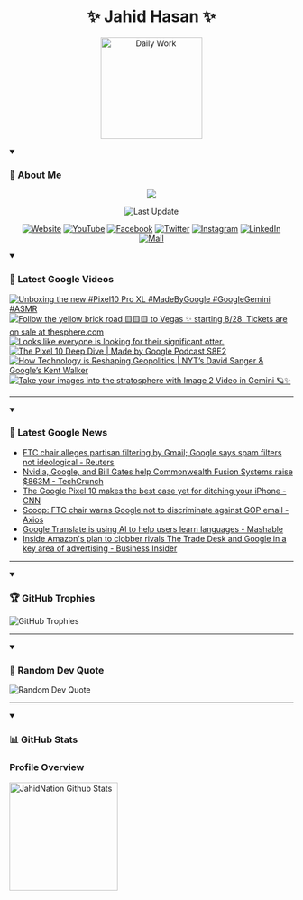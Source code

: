<h1 align="center">✨ Jahid Hasan ✨</h1>
<p align="center">
  <img alt="Daily Work" height="180px" src="https://i.imgur.com/uhZdH9C.gif" />
</p>
<details open>
 <summary><h3>🌟 About Me</h3></summary>
<p align="center">
  <img src="https://readme-typing-svg.demolab.com/?lines=Even+if+I+fail,;I+have+to+finish,;What+I+started.;&font=Fira%20Code&center=true&width=500&height=50&color=00FF7F&vCenter=true&pause=1000&size=24" />
</p>

<p align="center">
  <img alt="Last Update" title="Last Update" src="https://img.shields.io/github/last-commit/jahidnation/jahidnation?logo=github&label=LAST+UPDATE&color=blueviolet&style=flat-square"/>
</p>

<p align="center">
  <a href="https://jahid.eu.org">
    <img alt="Website" title="Website" src="https://img.shields.io/badge/Website-000000?logo=Google-Chrome&logoColor=white&style=for-the-badge"/></a>
  <a href="https://youtube.com/@jahidnation">
    <img alt="YouTube" title="YouTube Channel" src="https://img.shields.io/badge/YouTube-FF0000?logo=YouTube&logoColor=white&style=for-the-badge"/></a>
  <a href="https://facebook.com/jahidnation">
    <img alt="Facebook" title="Facebook Page" src="https://img.shields.io/badge/Facebook-4267B2?logo=Facebook&logoColor=white&style=for-the-badge"/></a>
  <a href="https://twitter.com/jahidnation">
    <img alt="Twitter" title="Twitter Profile" src="https://img.shields.io/badge/X-000000?logo=x&logoColor=white&style=for-the-badge"/></a>
  <a href="https://instagram.com/jahidnation">
    <img alt="Instagram" title="Instagram Profile" src="https://img.shields.io/badge/Instagram-E4405F?logo=Instagram&logoColor=white&style=for-the-badge"/></a>
  <a href="https://linkedin.com/in/jahidnation">
    <img alt="LinkedIn" title="LinkedIn Profile" src="https://img.shields.io/badge/LinkedIn-0A66C2?logo=LinkedIn&logoColor=white&style=for-the-badge"/></a>
  <a href="https://mail.google.com/?hl=en&tf=cm&fs=1&to=mail@jahid.eu.org">
    <img alt="Mail" title="Mail Me" src="https://img.shields.io/badge/Email-D14836?logo=Gmail&logoColor=white&style=for-the-badge"/></a>
</p>

</details>

<details open>
 <summary><h3>🎥 Latest Google Videos</h3></summary>

<!-- BEGIN VID -->
<a href="https://www.youtube.com/shorts/wdy3ySo7qU8">
  <picture>
    <source media="(prefers-color-scheme: dark)" srcset="https://ytcards.demolab.com/?id=wdy3ySo7qU8&title=Unboxing+the+new+%23Pixel10+Pro+XL+%23MadeByGoogle+%23GoogleGemini+%23ASMR&lang=en&timestamp=1756408106&background_color=%230d1117&title_color=%23ffffff&stats_color=%23dedede&max_title_lines=1&width=250&border_radius=5&duration=31">
    <img src="https://ytcards.demolab.com/?id=wdy3ySo7qU8&title=Unboxing+the+new+%23Pixel10+Pro+XL+%23MadeByGoogle+%23GoogleGemini+%23ASMR&lang=en&timestamp=1756408106&background_color=%23ffffff&title_color=%2324292f&stats_color=%2357606a&max_title_lines=1&width=250&border_radius=5&duration=31" alt="Unboxing the new #Pixel10 Pro XL #MadeByGoogle #GoogleGemini #ASMR" title="Unboxing the new #Pixel10 Pro XL #MadeByGoogle #GoogleGemini #ASMR">
  </picture>
</a>
<a href="https://www.youtube.com/shorts/VvhdvR9hiWQ">
  <picture>
    <source media="(prefers-color-scheme: dark)" srcset="https://ytcards.demolab.com/?id=VvhdvR9hiWQ&title=Follow+the+yellow+brick+road+%F0%9F%9F%A8%F0%9F%9F%A8%F0%9F%9F%A8+to+Vegas+%E2%9C%A8+starting+8%2F28.+Tickets+are+on+sale+at+thesphere.com&lang=en&timestamp=1756397609&background_color=%230d1117&title_color=%23ffffff&stats_color=%23dedede&max_title_lines=1&width=250&border_radius=5&duration=90">
    <img src="https://ytcards.demolab.com/?id=VvhdvR9hiWQ&title=Follow+the+yellow+brick+road+%F0%9F%9F%A8%F0%9F%9F%A8%F0%9F%9F%A8+to+Vegas+%E2%9C%A8+starting+8%2F28.+Tickets+are+on+sale+at+thesphere.com&lang=en&timestamp=1756397609&background_color=%23ffffff&title_color=%2324292f&stats_color=%2357606a&max_title_lines=1&width=250&border_radius=5&duration=90" alt="Follow the yellow brick road 🟨🟨🟨 to Vegas ✨ starting 8/28. Tickets are on sale at thesphere.com" title="Follow the yellow brick road 🟨🟨🟨 to Vegas ✨ starting 8/28. Tickets are on sale at thesphere.com">
  </picture>
</a>
<a href="https://www.youtube.com/shorts/PyFgqj8RhJE">
  <picture>
    <source media="(prefers-color-scheme: dark)" srcset="https://ytcards.demolab.com/?id=PyFgqj8RhJE&title=Looks+like+everyone+is+looking+for+their+significant+otter.&lang=en&timestamp=1756339810&background_color=%230d1117&title_color=%23ffffff&stats_color=%23dedede&max_title_lines=1&width=250&border_radius=5&duration=9">
    <img src="https://ytcards.demolab.com/?id=PyFgqj8RhJE&title=Looks+like+everyone+is+looking+for+their+significant+otter.&lang=en&timestamp=1756339810&background_color=%23ffffff&title_color=%2324292f&stats_color=%2357606a&max_title_lines=1&width=250&border_radius=5&duration=9" alt="Looks like everyone is looking for their significant otter." title="Looks like everyone is looking for their significant otter.">
  </picture>
</a>
<a href="https://www.youtube.com/watch?v=R0ZKgpC1mCk">
  <picture>
    <source media="(prefers-color-scheme: dark)" srcset="https://ytcards.demolab.com/?id=R0ZKgpC1mCk&title=The+Pixel+10+Deep+Dive+%7C+Made+by+Google+Podcast+S8E2&lang=en&timestamp=1756321063&background_color=%230d1117&title_color=%23ffffff&stats_color=%23dedede&max_title_lines=1&width=250&border_radius=5&duration=1587">
    <img src="https://ytcards.demolab.com/?id=R0ZKgpC1mCk&title=The+Pixel+10+Deep+Dive+%7C+Made+by+Google+Podcast+S8E2&lang=en&timestamp=1756321063&background_color=%23ffffff&title_color=%2324292f&stats_color=%2357606a&max_title_lines=1&width=250&border_radius=5&duration=1587" alt="The Pixel 10 Deep Dive | Made by Google Podcast S8E2" title="The Pixel 10 Deep Dive | Made by Google Podcast S8E2">
  </picture>
</a>
<a href="https://www.youtube.com/watch?v=aGPzQDfKcIU">
  <picture>
    <source media="(prefers-color-scheme: dark)" srcset="https://ytcards.demolab.com/?id=aGPzQDfKcIU&title=How+Technology+is+Reshaping+Geopolitics++%7C+NYT%E2%80%99s+David+Sanger+%26+Google%E2%80%99s+Kent+Walker&lang=en&timestamp=1756223059&background_color=%230d1117&title_color=%23ffffff&stats_color=%23dedede&max_title_lines=1&width=250&border_radius=5&duration=529">
    <img src="https://ytcards.demolab.com/?id=aGPzQDfKcIU&title=How+Technology+is+Reshaping+Geopolitics++%7C+NYT%E2%80%99s+David+Sanger+%26+Google%E2%80%99s+Kent+Walker&lang=en&timestamp=1756223059&background_color=%23ffffff&title_color=%2324292f&stats_color=%2357606a&max_title_lines=1&width=250&border_radius=5&duration=529" alt="How Technology is Reshaping Geopolitics  | NYT’s David Sanger & Google’s Kent Walker" title="How Technology is Reshaping Geopolitics  | NYT’s David Sanger & Google’s Kent Walker">
  </picture>
</a>
<a href="https://www.youtube.com/shorts/Saxxa0e6As4">
  <picture>
    <source media="(prefers-color-scheme: dark)" srcset="https://ytcards.demolab.com/?id=Saxxa0e6As4&title=Take+your+images+into+the+stratosphere+with+Image+2+Video+in+Gemini+%F0%9F%AA%90%E2%9C%A8&lang=en&timestamp=1756148155&background_color=%230d1117&title_color=%23ffffff&stats_color=%23dedede&max_title_lines=1&width=250&border_radius=5&duration=39">
    <img src="https://ytcards.demolab.com/?id=Saxxa0e6As4&title=Take+your+images+into+the+stratosphere+with+Image+2+Video+in+Gemini+%F0%9F%AA%90%E2%9C%A8&lang=en&timestamp=1756148155&background_color=%23ffffff&title_color=%2324292f&stats_color=%2357606a&max_title_lines=1&width=250&border_radius=5&duration=39" alt="Take your images into the stratosphere with Image 2 Video in Gemini 🪐✨" title="Take your images into the stratosphere with Image 2 Video in Gemini 🪐✨">
  </picture>
</a>
<!-- END VID -->

---

</details>

<details open>
 <summary><h3>📝 Latest Google News</h3></summary>

<!-- BLOG-POST-LIST:START -->
- [FTC chair alleges partisan filtering by Gmail; Google says spam filters not ideological - Reuters](https://news.google.com/rss/articles/CBMiuwFBVV95cUxOUWk3aHROcFFkZENTaWgtRktaZDhKUVY3QjZlNUdwTmNYMjJkZFdxNDF2UzQwM0ZEZFN6NFdYeE9vSnVUdkNFUEdNc1h5UzNIYnc2RmtKQ2VQVjY3blp0ek04UlJXQnFDWVNoVkMtczBKdmh0aTVHVFVfNGNWd3dqZlZ1RFlOWWhKYk1wN2lyTjVxd1pla2FrRU5rVC0tN1BhVnJvMGxDY29IZkoyRWYtdjBCSFZpYmxkaWpF?oc=5)
- [Nvidia, Google, and Bill Gates help Commonwealth Fusion Systems raise $863M - TechCrunch](https://news.google.com/rss/articles/CBMiqwFBVV95cUxPNEVKdzBMN3hSNnp6ZC0yWlhfRGZHaG0tVnA0MnJIbHJRb2Fuc0RycmltbWZxcEdPX3FRZGdwTnFTNW05Rk01LUNEWV9WbXY3M2ZHeEZxTDhlbzBSdkN0YVNkaXZudkpnNXptaVp6d1Vjd1AzWGJhMzZiblFrVDgyeFdVRzhKUUV2d0FEOFE1d2FKR3ZLQ0tmNUhIUDM4SFo0eGFUNnhOOFFCQms?oc=5)
- [The Google Pixel 10 makes the best case yet for ditching your iPhone - CNN](https://news.google.com/rss/articles/CBMia0FVX3lxTE50cGhKUFBmZlZoaUVBc0VEVHdqSXBWdFJ3cWc0QmJnQVJpVldPRWY3QnZLMVN0cTdMUmI1TzhHcGloN1RPVnF4TExXQVZ0Tm9feG9lMkJDWVNlVzhLVGtGb2VCV0szZ3NvRUtF0gFwQVVfeXFMUGxyNWlOc2UxN3daY0Y0X3ZYa0hleHpuOTFiNFJ6VzNMb1MzSkxxTmlsM3NUOEFmTHFEeFduRHVYN2NwMlVwXzgxanBOMUxoMkVtNW5BbE5SMzBxVzNobGQycTVyVVdiT1oyTEpfckNsdw?oc=5)
- [Scoop: FTC chair warns Google not to discriminate against GOP email - Axios](https://news.google.com/rss/articles/CBMilwFBVV95cUxQQV9YUUZJZ1JwdV9PQ0gzNm4tdF8yR2w3UmhycXBDOUVzWU1GZXFhTVpvRHN3UzNzcUpQOExfQk9OeGZOOWt2aXlSNkJDSV9ZR1BCQ241ek5hLUNldTFQV2NZNG1aOE16ZlVZdG5DWDh5eVVQRTMyRF8wT0Rac0dGQ2VmMHNXb0JrREVURzZpSDUzZU14TlRv?oc=5)
- [Google Translate is using AI to help users learn languages - Mashable](https://news.google.com/rss/articles/CBMiggFBVV95cUxOSEhrdkZYbjNkY3REWU1Wc3E0dWNtZk0xTlFWUjh6WW9odlhMbTJsM3p3NGNiSy1iLWJSQ29tT3VBc2xNaFhrblNGZm1aZmlPNi1FODdNY2JORktQZG53czZkbzd0eVVMcEViNTZjNmVGOTNtbjlCNjJNakpkcEpGckt3?oc=5)
- [Inside Amazon&#39;s plan to clobber rivals The Trade Desk and Google in a key area of advertising - Business Insider](https://news.google.com/rss/articles/CBMimgFBVV95cUxQc2VxNmNjZ2JFaWZCcDlqUVhCZ2tIdHVuOFRyQVVNbVdLX2xKX2ZOOW9JQ3pPUi01TUstNERnMlBYbDg3ZmxyRlZpYVlwS2hzeHoyTzdnQjI0UWh3TnZmS0M5Y1EtVWk3Ti0xamZKZUdEQ3k1clNjRWhrRVh3SEJUdHZYS3BtQlZqVnpUY0NXM0QyeTNDdFAxejhn?oc=5)
<!-- BLOG-POST-LIST:END -->

---

</details>

<details open>
 <summary><h3>🏆 GitHub Trophies</h3></summary>

<img alt="GitHub Trophies" title="GitHub Trophies" src="https://github-profile-trophy.vercel.app/?username=jahidnation&column=8&theme=gruvbox&no-frame=true"/>

---

</details>

<details open>
 <summary><h3>💬 Random Dev Quote</h3></summary>

<img alt="Random Dev Quote" title="Random Dev Quote" src="https://quotes-github-readme.vercel.app/api?type=horizontal&theme=radical"/>

---

</details>

<details open> 
  <summary><h3>📊 GitHub Stats</h3></summary>

  <h3>Profile Overview</h3>
  <p>
  <img alt="JahidNation Github Stats" src="https://denvercoder1-github-readme-stats.vercel.app/api/?username=jahidnation&show_icons=true&include_all_commits=true&count_private=true&theme=react&hide_border=true&bg_color=1F222E&title_color=F85D7F&icon_color=F8D866" height="192px"/>
  </p>


